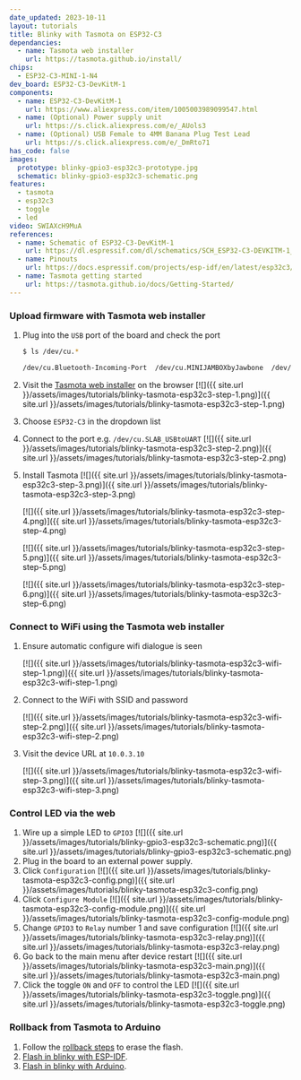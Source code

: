 ```yaml
---
date_updated: 2023-10-11
layout: tutorials
title: Blinky with Tasmota on ESP32-C3
dependancies:
  - name: Tasmota web installer
    url: https://tasmota.github.io/install/
chips:
  - ESP32-C3-MINI-1-N4
dev_board: ESP32-C3-DevKitM-1
components:
  - name: ESP32-C3-DevKitM-1
    url: https://www.aliexpress.com/item/1005003989099547.html
  - name: (Optional) Power supply unit
    url: https://s.click.aliexpress.com/e/_AUols3
  - name: (Optional) USB Female to 4MM Banana Plug Test Lead
    url: https://s.click.aliexpress.com/e/_DmRto71
has_code: false
images:
  prototype: blinky-gpio3-esp32c3-prototype.jpg
  schematic: blinky-gpio3-esp32c3-schematic.png
features:
  - tasmota
  - esp32c3
  - toggle
  - led
video: SWIAXcH9MuA
references:
  - name: Schematic of ESP32-C3-DevKitM-1
    url: https://dl.espressif.com/dl/schematics/SCH_ESP32-C3-DEVKITM-1_V1_20200915A.pdf
  - name: Pinouts
    url: https://docs.espressif.com/projects/esp-idf/en/latest/esp32c3/hw-reference/esp32c3/user-guide-devkitm-1.html#pin-layout
  - name: Tasmota getting started
    url: https://tasmota.github.io/docs/Getting-Started/
---
```


### Upload firmware with Tasmota web installer

1. Plug into the `USB` port of the board and check the port

    ```sh
    $ ls /dev/cu.*

    /dev/cu.Bluetooth-Incoming-Port  /dev/cu.MINIJAMBOXbyJawbone  /dev/cu.SLAB_USBtoUART  /dev/cu.usbserial-1410
    ```
1. Visit the [Tasmota web installer](https://tasmota.github.io/install/) on the browser
    [![]({{ site.url }}/assets/images/tutorials/blinky-tasmota-esp32c3-step-1.png)]({{ site.url }}/assets/images/tutorials/blinky-tasmota-esp32c3-step-1.png)
1. Choose `ESP32-C3` in the dropdown list
1. Connect to the port e.g. `/dev/cu.SLAB_USBtoUART`
    [![]({{ site.url }}/assets/images/tutorials/blinky-tasmota-esp32c3-step-2.png)]({{ site.url }}/assets/images/tutorials/blinky-tasmota-esp32c3-step-2.png)

1. Install Tasmota
    [![]({{ site.url }}/assets/images/tutorials/blinky-tasmota-esp32c3-step-3.png)]({{ site.url }}/assets/images/tutorials/blinky-tasmota-esp32c3-step-3.png)

    [![]({{ site.url }}/assets/images/tutorials/blinky-tasmota-esp32c3-step-4.png)]({{ site.url }}/assets/images/tutorials/blinky-tasmota-esp32c3-step-4.png)

    [![]({{ site.url }}/assets/images/tutorials/blinky-tasmota-esp32c3-step-5.png)]({{ site.url }}/assets/images/tutorials/blinky-tasmota-esp32c3-step-5.png)

    [![]({{ site.url }}/assets/images/tutorials/blinky-tasmota-esp32c3-step-6.png)]({{ site.url }}/assets/images/tutorials/blinky-tasmota-esp32c3-step-6.png)

### Connect to WiFi using the Tasmota web installer

1. Ensure automatic configure wifi dialogue is seen

    [![]({{ site.url }}/assets/images/tutorials/blinky-tasmota-esp32c3-wifi-step-1.png)]({{ site.url }}/assets/images/tutorials/blinky-tasmota-esp32c3-wifi-step-1.png)
1. Connect to the WiFi with SSID and password

    [![]({{ site.url }}/assets/images/tutorials/blinky-tasmota-esp32c3-wifi-step-2.png)]({{ site.url }}/assets/images/tutorials/blinky-tasmota-esp32c3-wifi-step-2.png)
1. Visit the device URL at `10.0.3.10`

    [![]({{ site.url }}/assets/images/tutorials/blinky-tasmota-esp32c3-wifi-step-3.png)]({{ site.url }}/assets/images/tutorials/blinky-tasmota-esp32c3-wifi-step-3.png)

### Control LED via the web

1. Wire up a simple LED to `GPIO3`
    [![]({{ site.url }}/assets/images/tutorials/blinky-gpio3-esp32c3-schematic.png)]({{ site.url }}/assets/images/tutorials/blinky-gpio3-esp32c3-schematic.png)
1. Plug in the board to an external power supply.
1. Click `Configuration`
    [![]({{ site.url }}/assets/images/tutorials/blinky-tasmota-esp32c3-config.png)]({{ site.url }}/assets/images/tutorials/blinky-tasmota-esp32c3-config.png)
1. Click `Configure Module`
    [![]({{ site.url }}/assets/images/tutorials/blinky-tasmota-esp32c3-config-module.png)]({{ site.url }}/assets/images/tutorials/blinky-tasmota-esp32c3-config-module.png)
1. Change `GPIO3` to `Relay` number 1 and save configuration
    [![]({{ site.url }}/assets/images/tutorials/blinky-tasmota-esp32c3-relay.png)]({{ site.url }}/assets/images/tutorials/blinky-tasmota-esp32c3-relay.png)
1. Go back to the main menu after device restart
    [![]({{ site.url }}/assets/images/tutorials/blinky-tasmota-esp32c3-main.png)]({{ site.url }}/assets/images/tutorials/blinky-tasmota-esp32c3-main.png)
1. Click the toggle `ON` and `OFF` to control the LED
    [![]({{ site.url }}/assets/images/tutorials/blinky-tasmota-esp32c3-toggle.png)]({{ site.url }}/assets/images/tutorials/blinky-tasmota-esp32c3-toggle.png)

### Rollback from Tasmota to Arduino

1. Follow the [rollback steps](./rollback-esp32c3) to erase the flash.
1. [Flash in blinky with ESP-IDF](./blinky-esp-idf-esp32c3).
1. [Flash in blinky with Arduino](./blinky-arduino-esp32c3).
